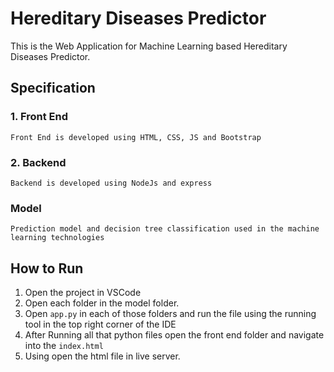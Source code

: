 # Hereditary Diseases Predictor

This is the Web Application for Machine Learning based Hereditary Diseases Predictor.

## Specification

### 1. Front End

```text
Front End is developed using HTML, CSS, JS and Bootstrap 
```

### 2. Backend

```text
Backend is developed using NodeJs and express
```

### Model

```text
Prediction model and decision tree classification used in the machine learning technologies 
```

## How to Run

1. Open the project in VSCode
2. Open each folder in the model folder.
3. Open `app.py` in each of those folders and run the file using the running tool in the top right corner of the IDE
4. After Running all that python files open the front end folder and navigate into the `index.html`
5. Using open the html file in live server.
